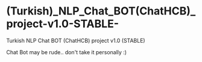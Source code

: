 # (Turkish)_NLP_Chat_BOT(ChatHCB)_project-v1.0-STABLE-
Turkish NLP Chat BOT (ChatHCB) project v1.0 (STABLE)


Chat Bot may be rude.. don't take it personally :)
